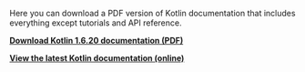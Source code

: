 [//]: # (title: Kotlin 文档 PDF 版)

Here you can download a PDF version of Kotlin documentation that includes everything except tutorials and API reference.

**[Download Kotlin 1.6.20 documentation (PDF)](https://kotlinlang.org/docs/kotlin-reference.pdf)**

**[View the latest Kotlin documentation (online)](home.xml)**
